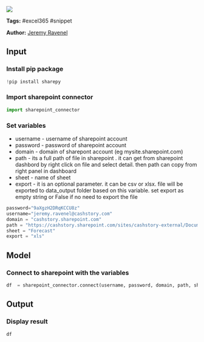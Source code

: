 <a href="https://app.naas.ai/user-redirect/naas/downloader?url=https://raw.githubusercontent.com/jupyter-naas/awesome-notebooks/master/Excel%20365/Access%20Excel%20365%20sheet.ipynb" target="_parent"><img src="https://naasai-public.s3.eu-west-3.amazonaws.com/open_in_naas.svg"/></a>

**Tags:** #excel365 #snippet

**Author:** [Jeremy Ravenel](https://www.linkedin.com/in/ACoAAAJHE7sB5OxuKHuzguZ9L6lfDHqw--cdnJg/)

## Input

### Install pip package


```python
!pip install sharepy
```

### Import sharepoint connector


```python
import sharepoint_connector
```

### Set variables
- username - username of sharepoint account
- password - password of sharepoint account
- domain - domain of sharepont account (eg mysite.sharepoint.com)
- path - its a full path of file in sharepoint . 
  it can get from sharepoint dashbord by right click on file and select detail. 
  then path can copy from right panel in dashboard 
- sheet - name of sheet
- export -  it is an optional parameter. it can be csv or xlsx. file will be exported to data_output folder based on this variable. set export as empty string or False if no need to export the file


```python
password="9aXgzH2DRqKCCU8z"
username="jeremy.ravenel@cashstory.com"
domain = "cashstory.sharepoint.com"
path = "https://cashstory.sharepoint.com/sites/cashstory-external/Documents%20partages/CashStory%20Forecasting%20Module/Forecast.xlsx"
sheet = "Forecast"
export = "xls"  
```

## Model

### Connect to sharepoint with the variables


```python
df  = sharepoint_connector.connect(username, password, domain, path, sheet, export)
```

## Output

### Display result


```python
df
```
